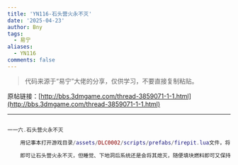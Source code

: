 ```yaml
---
title: 'YN116-石头营火永不灭'
date: '2025-04-23'
author: Bny
tags:
  - 易宁
aliases:
  - YN116
comments: false
---
```


> 代码来源于“易宁”大佬的分享，仅供学习，不要直接复制粘贴。

原帖链接：[http://bbs.3dmgame.com/thread-3859071-1-1.html](http://bbs.3dmgame.com/thread-3859071-1-1.html)

---

```lua  

一一六.石头营火永不灭	用记事本打开游戏目录/assets/DLC0002/scripts/prefabs/firepit.lua文件，将if section == 0 then替换为if section < 0 then	即可让石头营火永不灭，但睡觉、下地洞后系统还是会将其熄灭，随便填块燃料即可又保持不灭

```  

